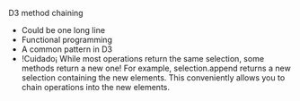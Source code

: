 
D3 method chaining

 * Could be one long line
 * Functional programming
 * A common pattern in D3
 * !Cuidado¡ While most operations return the same selection, some methods return a new one! For example, selection.append returns a new selection containing the new elements. This conveniently allows you to chain operations into the new elements.

